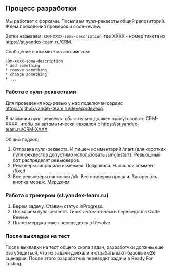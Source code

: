 ## Процесс разработки

Мы работает с форками. Посылаем пулл-реквесты общий репозиторий. Ждем проходения проверок и code-review.

Ветки называем: `CRM-XXXX-some-description`, где XXXX - номер тикета из https://st.yandex-team.ru/CRM.  

Сообщение в коммите на английском:
```
CRM-XXXX-some-description
* add something
* remove something
* change something
* ...
```

### Работа с пулл-реквестами
Для проведения код-ревью у нас подключен сервис https://github.yandex-team.ru/devexp/devexp.

В названии пулл-реквеста обязательно должен присутсвовать CRM-XXXX, чтобы он автоматически связался с https://st.yandex-team.ru/CRM-XXXX.

Общий подход:
1) Отправка пулл-реквеста. И пишем комментарий /start (для коротких пулл-реквестов допустимо использовать /singlestart). Ревьюшный бот распределят ревьюверов. 
1) Реьюверы запросили измениня. Поправили. Написали коммент /fixed
1) Все ревьюверы написали /ok. Все проверки прошли. Загорелась кнопка мердж. Мерджим.


### Работа с трекером (st.yandex-team.ru)
1) Берем задачу. Ставим статус inProgress.
1) Посылаем пулл-реквест. Тикет автоматически переведтся в Code Review
1) После мерджа тикет переведется в Resolve

### После выкладки на тест
После выкладки на тест общего скопа задач, разработчки должны еще раз убедиться, что их задачи доехали и отрабатывают базовые e2e сценарии. После этого разработчик переводит задачи в Ready For Testing.
